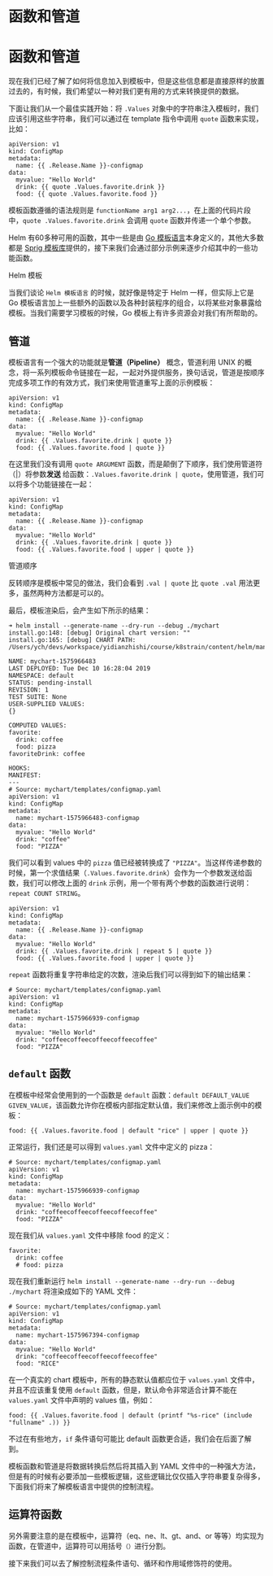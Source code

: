# 函数和管道

[ ](https://github.com/cnych/qikqiak.com/edit/master/docs/helm/templates/function.md "编辑此页")

# 函数和管道

现在我们已经了解了如何将信息加入到模板中，但是这些信息都是直接原样的放置过去的，有时候，我们希望以一种对我们更有用的方式来转换提供的数据。

下面让我们从一个最佳实践开始：将 `.Values` 对象中的字符串注入模板时，我们应该引用这些字符串，我们可以通过在 template 指令中调用 `quote` 函数来实现，比如：
    
    
    apiVersion: v1
    kind: ConfigMap
    metadata:
      name: {{ .Release.Name }}-configmap
    data:
      myvalue: "Hello World"
      drink: {{ quote .Values.favorite.drink }}
      food: {{ quote .Values.favorite.food }}
    

模板函数遵循的语法规则是 `functionName arg1 arg2...`，在上面的代码片段中，`quote .Values.favorite.drink` 会调用 `quote` 函数并传递一个单个参数。

Helm 有60多种可用的函数，其中一些是由 [Go 模板语言](https://godoc.org/text/template)本身定义的，其他大多数都是 [Sprig 模板库](https://masterminds.github.io/sprig/)提供的，接下来我们会通过部分示例来逐步介绍其中的一些功能函数。

Helm 模板

当我们谈论 `Helm 模板语言` 的时候，就好像是特定于 Helm 一样，但实际上它是 Go 模板语言加上一些额外的函数以及各种封装程序的组合，以将某些对象暴露给模板。当我们需要学习模板的时候，Go 模板上有许多资源会对我们有所帮助的。

## 管道

模板语言有一个强大的功能就是**管道（Pipeline）** 概念，管道利用 UNIX 的概念，将一系列模板命令链接在一起，一起对外提供服务，换句话说，管道是按顺序完成多项工作的有效方式，我们来使用管道重写上面的示例模板：
    
    
    apiVersion: v1
    kind: ConfigMap
    metadata:
      name: {{ .Release.Name }}-configmap
    data:
      myvalue: "Hello World"
      drink: {{ .Values.favorite.drink | quote }}
      food: {{ .Values.favorite.food | quote }}
    

在这里我们没有调用 `quote ARGUMENT` 函数，而是颠倒了下顺序，我们使用管道符（|）将参数**发送** 给函数：`.Values.favorite.drink | quote`，使用管道，我们可以将多个功能链接在一起：
    
    
    apiVersion: v1
    kind: ConfigMap
    metadata:
      name: {{ .Release.Name }}-configmap
    data:
      myvalue: "Hello World"
      drink: {{ .Values.favorite.drink | quote }}
      food: {{ .Values.favorite.food | upper | quote }}
    

管道顺序

反转顺序是模板中常见的做法，我们会看到 `.val | quote` 比 `quote .val` 用法更多，虽然两种方法都是可以的。

最后，模板渲染后，会产生如下所示的结果：
    
    
    ➜ helm install --generate-name --dry-run --debug ./mychart
    install.go:148: [debug] Original chart version: ""
    install.go:165: [debug] CHART PATH: /Users/ych/devs/workspace/yidianzhishi/course/k8strain/content/helm/manifests/mychart
    
    NAME: mychart-1575966483
    LAST DEPLOYED: Tue Dec 10 16:28:04 2019
    NAMESPACE: default
    STATUS: pending-install
    REVISION: 1
    TEST SUITE: None
    USER-SUPPLIED VALUES:
    {}
    
    COMPUTED VALUES:
    favorite:
      drink: coffee
      food: pizza
    favoriteDrink: coffee
    
    HOOKS:
    MANIFEST:
    ---
    # Source: mychart/templates/configmap.yaml
    apiVersion: v1
    kind: ConfigMap
    metadata:
      name: mychart-1575966483-configmap
    data:
      myvalue: "Hello World"
      drink: "coffee"
      food: "PIZZA"
    

我们可以看到 values 中的 `pizza` 值已经被转换成了 `"PIZZA"`。当这样传递参数的时候，第一个求值结果（`.Values.favorite.drink`）会作为一个参数发送给函数，我们可以修改上面的 `drink` 示例，用一个带有两个参数的函数进行说明：`repeat COUNT STRING`。
    
    
    apiVersion: v1
    kind: ConfigMap
    metadata:
      name: {{ .Release.Name }}-configmap
    data:
      myvalue: "Hello World"
      drink: {{ .Values.favorite.drink | repeat 5 | quote }}
      food: {{ .Values.favorite.food | upper | quote }}
    

`repeat` 函数将重复字符串给定的次数，渲染后我们可以得到如下的输出结果：
    
    
    # Source: mychart/templates/configmap.yaml
    apiVersion: v1
    kind: ConfigMap
    metadata:
      name: mychart-1575966939-configmap
    data:
      myvalue: "Hello World"
      drink: "coffeecoffeecoffeecoffeecoffee"
      food: "PIZZA"
    

## `default` 函数

在模板中经常会使用到的一个函数是 `default` 函数：`default DEFAULT_VALUE GIVEN_VALUE`，该函数允许你在模板内部指定默认值，我们来修改上面示例中的模板：
    
    
    food: {{ .Values.favorite.food | default "rice" | upper | quote }}
    

正常运行，我们还是可以得到 `values.yaml` 文件中定义的 pizza：
    
    
    # Source: mychart/templates/configmap.yaml
    apiVersion: v1
    kind: ConfigMap
    metadata:
      name: mychart-1575966939-configmap
    data:
      myvalue: "Hello World"
      drink: "coffeecoffeecoffeecoffeecoffee"
      food: "PIZZA"
    

现在我们从 `values.yaml` 文件中移除 food 的定义：
    
    
    favorite:
      drink: coffee
      # food: pizza
    

现在我们重新运行 `helm install --generate-name --dry-run --debug ./mychart` 将渲染成如下的 YAML 文件：
    
    
    # Source: mychart/templates/configmap.yaml
    apiVersion: v1
    kind: ConfigMap
    metadata:
      name: mychart-1575967394-configmap
    data:
      myvalue: "Hello World"
      drink: "coffeecoffeecoffeecoffeecoffee"
      food: "RICE"
    

在一个真实的 chart 模板中，所有的静态默认值都应位于 `values.yaml` 文件中，并且不应该重复使用 `default` 函数，但是，默认命令非常适合计算不能在 `values.yaml` 文件中声明的 values 值，例如：
    
    
    food: {{ .Values.favorite.food | default (printf "%s-rice" (include "fullname" .)) }}
    

不过在有些地方，`if` 条件语句可能比 default 函数更合适，我们会在后面了解到。

模板函数和管道是将数据转换后然后将其插入到 YAML 文件中的一种强大方法，但是有的时候有必要添加一些模板逻辑，这些逻辑比仅仅插入字符串要复杂得多，下面我们将来了解模板语言中提供的控制流程。

## 运算符函数

另外需要注意的是在模板中，运算符（eq、ne、lt、gt、and、or 等等）均实现为函数，在管道中，运算符可以用括号`（）`进行分割。

接下来我们可以去了解控制流程条件语句、循环和作用域修饰符的使用。
